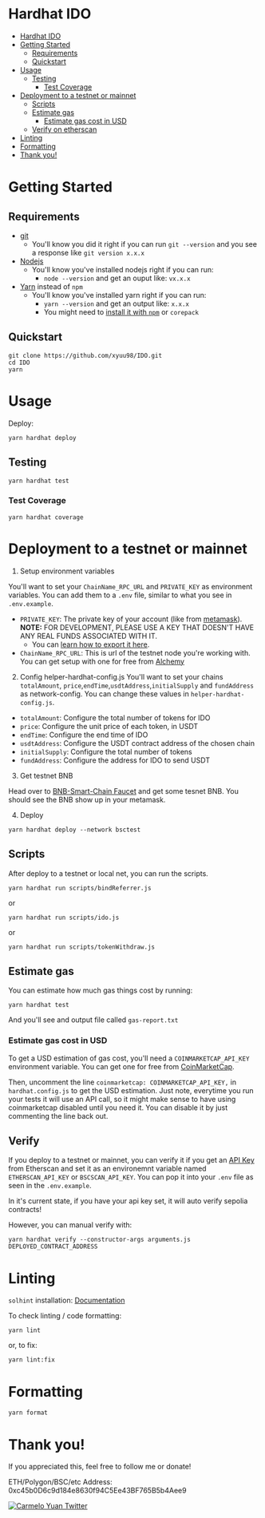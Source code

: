 # Hardhat IDO

-   [Hardhat IDO](#hardhat-ido)
-   [Getting Started](#getting-started)
    -   [Requirements](#requirements)
    -   [Quickstart](#quickstart)
-   [Usage](#usage)
    -   [Testing](#testing)
        -   [Test Coverage](#test-coverage)
-   [Deployment to a testnet or mainnet](#deployment-to-a-testnet-or-mainnet)
    -   [Scripts](#scripts)
    -   [Estimate gas](#estimate-gas)
        -   [Estimate gas cost in USD](#estimate-gas-cost-in-usd)
    -   [Verify on etherscan](#verify)
-   [Linting](#linting)
-   [Formatting](#formatting)
-   [Thank you!](#thank-you)

# Getting Started

## Requirements

-   [git](https://git-scm.com/book/en/v2/Getting-Started-Installing-Git)
    -   You'll know you did it right if you can run `git --version` and you see a response like `git version x.x.x`
-   [Nodejs](https://nodejs.org/en/)
    -   You'll know you've installed nodejs right if you can run:
        -   `node --version` and get an ouput like: `vx.x.x`
-   [Yarn](https://yarnpkg.com/getting-started/install) instead of `npm`
    -   You'll know you've installed yarn right if you can run:
        -   `yarn --version` and get an output like: `x.x.x`
        -   You might need to [install it with `npm`](https://classic.yarnpkg.com/lang/en/docs/install/) or `corepack`

## Quickstart

```
git clone https://github.com/xyuu98/IDO.git
cd IDO
yarn
```

# Usage

Deploy:

```
yarn hardhat deploy
```

## Testing

```
yarn hardhat test
```

### Test Coverage

```
yarn hardhat coverage
```

# Deployment to a testnet or mainnet

1. Setup environment variables

You'll want to set your `ChainName_RPC_URL` and `PRIVATE_KEY` as environment variables. You can add them to a `.env` file, similar to what you see in `.env.example`.

-   `PRIVATE_KEY`: The private key of your account (like from [metamask](https://metamask.io/)). **NOTE:** FOR DEVELOPMENT, PLEASE USE A KEY THAT DOESN'T HAVE ANY REAL FUNDS ASSOCIATED WITH IT.
    -   You can [learn how to export it here](https://support.metamask.io/hc/en-us/articles/360015289632-How-to-Export-an-Account-Private-Key).
-   `ChainName_RPC_URL`: This is url of the testnet node you're working with. You can get setup with one for free from [Alchemy](https://www.alchemy.com/)

2. Config helper-hardhat-config.js
   You'll want to set your chains `totalAmount`, `price`,`endTime`,`usdtAddress`,`initialSupply` and `fundAddress` as network-config. You can change these values in `helper-hardhat-config.js`.

-   `totalAmount`: Configure the total number of tokens for IDO
-   `price`: Configure the unit price of each token, in USDT
-   `endTime`: Configure the end time of IDO
-   `usdtAddress`: Configure the USDT contract address of the chosen chain
-   `initialSupply`: Configure the total number of tokens
-   `fundAddress`: Configure the address for IDO to send USDT

3. Get testnet BNB

Head over to [BNB-Smart-Chain Faucet](https://testnet.bnbchain.org/faucet-smart) and get some tesnet BNB. You should see the BNB show up in your metamask.

4. Deploy

```
yarn hardhat deploy --network bsctest
```

## Scripts

After deploy to a testnet or local net, you can run the scripts.

```
yarn hardhat run scripts/bindReferrer.js
```

or

```
yarn hardhat run scripts/ido.js
```

or

```
yarn hardhat run scripts/tokenWithdraw.js
```

## Estimate gas

You can estimate how much gas things cost by running:

```
yarn hardhat test
```

And you'll see and output file called `gas-report.txt`

### Estimate gas cost in USD

To get a USD estimation of gas cost, you'll need a `COINMARKETCAP_API_KEY` environment variable. You can get one for free from [CoinMarketCap](https://pro.coinmarketcap.com/signup).

Then, uncomment the line `coinmarketcap: COINMARKETCAP_API_KEY,` in `hardhat.config.js` to get the USD estimation. Just note, everytime you run your tests it will use an API call, so it might make sense to have using coinmarketcap disabled until you need it. You can disable it by just commenting the line back out.

## Verify

If you deploy to a testnet or mainnet, you can verify it if you get an [API Key](https://etherscan.io/myapikey) from Etherscan and set it as an environemnt variable named `ETHERSCAN_API_KEY` or `BSCSCAN_API_KEY`. You can pop it into your `.env` file as seen in the `.env.example`.

In it's current state, if you have your api key set, it will auto verify sepolia contracts!

However, you can manual verify with:

```
yarn hardhat verify --constructor-args arguments.js DEPLOYED_CONTRACT_ADDRESS
```

# Linting

`solhint` installation: [Documentation](https://protofire.github.io/solhint/#installation)

To check linting / code formatting:

```
yarn lint
```

or, to fix:

```
yarn lint:fix
```

# Formatting

```
yarn format
```

# Thank you!

If you appreciated this, feel free to follow me or donate!

ETH/Polygon/BSC/etc Address: 0xc45b0D6c9d184e8630f94C5Ee43BF765B5b4Aee9

[![Carmelo Yuan Twitter](https://img.shields.io/badge/Twitter-1DA1F2?style=for-the-badge&logo=twitter&logoColor=white)](https://twitter.com/CarmeloY98)

